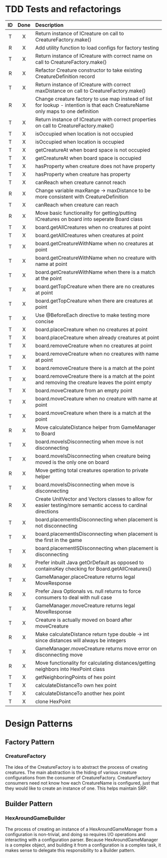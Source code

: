 # TDD Tests and refactorings

| ID | Done | Description                                                                                                                     |
|:--:|:----:|:--------------------------------------------------------------------------------------------------------------------------------|
| T  |  X   | Return instance of ICreature on call to CreatureFactory.make()                                                                  | 
| R  |  X   | Add utility function to load configs for factory testing                                                                        | 
| T  |  X   | Return instance of ICreature with correct name on call to CreatureFactory.make()                                                | 
| R  |  X   | Refactor Creature constructor to take existing CreatureDefinition record                                                        |
| T  |  X   | Return instance of ICreature with correct maxDistance on call to CreatureFactory.make()                                         |
| R  |  X   | Change creature factory to use map instead of list for lookup - intention is that each CreatureName only maps to one definition |
| T  |  X   | Return instance of ICreature with correct properties on call to CreatureFactory.make()                                          | 
| T  |  X   | isOccupied when location is not occupied                                                                                        | 
| T  |  X   | isOccupied when location is occupied                                                                                            |
| T  |  X   | getCreatureAt when board space is not occupied                                                                                  | 
| T  |  X   | getCreatureAt when board space is occupied                                                                                      |
| T  |  X   | hasProperty when creature does not have property                                                                                | 
| T  |  X   | hasProperty when creature has property                                                                                          | 
| T  |  X   | canReach when creature cannot reach                                                                                             | 
| R  |  X   | Change variable maxRange -> maxDistance to be more consistent with CreatureDefinition                                           |
| T  |  X   | canReach when creature can reach                                                                                                | 
| R  |  X   | Move basic functionality for getting/putting ICreatures on board into seperate Board class                                      |
| T  |  X   | board.getAllCreatures when no creatures at point                                                                                | 
| T  |  X   | board.getAllCreatures when creatures at point                                                                                   |
| T  |  X   | board.getCreatureWithName when no creatures at point                                                                            |
| T  |  X   | board.getCreatureWithName when no creature with name at point                                                                   |
| T  |  X   | board.getCreatureWithName when there is a match at the point                                                                    |
| T  |  X   | board.getTopCreature when there are no creatures at point                                                                       |
| T  |  X   | board.getTopCreature when there are creatures at point                                                                          |
| T  |  X   | Use @BeforeEach directive to make testing more concise                                                                          | 
| T  |  X   | board.placeCreature when no creatures at point                                                                                  |
| T  |  X   | board.placeCreature when already creatures at point                                                                             |
| T  |  X   | board.removeCreature when no creatures at point                                                                                 |
| T  |  X   | board.removeCreature when no creatures with name at point                                                                       |
| T  |  X   | board.removeCreature there is a match at the point                                                                              |
| T  |  X   | board.removeCreature there is a match at the point and removing the creature leaves the point empty                             |
| T  |  X   | board.moveCreature from an empty point                                                                                          |
| T  |  X   | board.moveCreature when no creature with name at point                                                                          |
| T  |  X   | board.moveCreature when there is a match at the point                                                                           |
| R  |  X   | Move calculateDistance helper from GameManager to Board                                                                         |
| T  |  X   | board.moveIsDisconnecting when move is not disconnecting                                                                        |
| T  |  X   | board.moveIsDisconnecting when creature being moved is the only one on board                                                    |
| R  |  X   | Move getting total creatures operation to private helper                                                                        |
| T  |  X   | board.moveIsDisconnecting when move is disconnecting                                                                            |
| R  |  X   | Create UnitVector and Vectors classes to allow for easier testing/more semantic access to cardinal directions                   |
| T  |  X   | board.placementIsDisconnecting when placement is not disconnecting                                                              |
| T  |  X   | board.placementIsDisconnecting when placement is the first in the game                                                          |
| T  |  X   | board.placementISDisconnecting when placement is disconnecting                                                                  |
| R  |  X   | Prefer inbuilt Java getOrDefault as opposed to containsKey checking for Board.getAllCreatures()                                 |
| T  |  X   | GameManager.placeCreature returns legal MoveResponse                                                                            |
| R  |  X   | Prefer Java Optionals vs. null returns to force consumers to deal with null case                                                |
| T  |  X   | GameManager.moveCreature returns legal MoveResponse                                                                             |
| T  |  X   | Creature is actually moved on board after moveCreature                                                                          |
| R  |  X   | Make calculateDistance return type double -> int since distances will always be integers                                        |
| T  |  X   | GameManager.moveCreature returns move error on disconnecting move                                                               |
| R  |  X   | Move functionality for calculating distances/getting neighbors into HexPoint class                                              | 
| T  |  X   | getNeighboringPoints of hex point                                                                                               | 
| T  |  X   | calculateDistanceTo own hex point                                                                                               | 
| T  |  X   | calculateDistanceTo another hex point                                                                                           | 
| T  |  X   | clone HexPoint                                                                                                                  | 

# Design Patterns

## Factory Pattern

### CreatureFactory

The idea of the CreatureFactory is to abstract the process of creating creatures. The main abstraction is
the hiding of various creature configurations from the consumer of CreatureFactory. CreatureFactory consumers
need not know how each CreatureName is configured, just that they would like to create an instance of one.
This helps maintain SRP.

## Builder Pattern

### HexAroundGameBuilder

The process of creating an instance of a HexAroundGameManager from a configuration is non-trivial, and doing so
requires I/O operations and interacting with a configuration parser. Because HexAroundGameManager is a complex object,
and building it from a configuration is a complex task, it makes sense to delegate this responsibility to a
Builder pattern.



